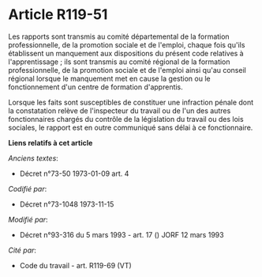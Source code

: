 # Article R119-51

Les rapports sont transmis au comité départemental de la formation professionnelle, de la promotion sociale et de l'emploi,
chaque fois qu'ils établissent un manquement aux dispositions du présent code relatives à l'apprentissage ; ils sont transmis
au comité régional de la formation professionnelle, de la promotion sociale et de l'emploi ainsi qu'au conseil régional
lorsque le manquement met en cause la gestion ou le fonctionnement d'un centre de formation d'apprentis.

Lorsque les faits sont susceptibles de constituer une infraction pénale dont la constatation relève de l'inspecteur du
travail ou de l'un des autres fonctionnaires chargés du contrôle de la législation du travail ou des lois sociales, le
rapport est en outre communiqué sans délai à ce fonctionnaire.

**Liens relatifs à cet article**

_Anciens textes_:

  - Décret n°73-50 1973-01-09 art. 4

_Codifié par_:

  - Décret n°73-1048 1973-11-15

_Modifié par_:

  - Décret n°93-316 du 5 mars 1993 - art. 17 () JORF 12 mars 1993

_Cité par_:

  - Code du travail - art. R119-69 (VT)
